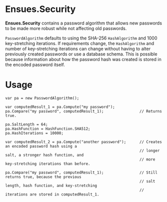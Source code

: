 Ensues.Security
===================

**Ensues.Security** contains a password algorithm that allows new passwords to be made more robust while not affecting old passwords.

`PasswordAlgorithm` defaults to using the SHA-256 `HashAlgorithm` and 1000 key-stretching iterations. If requirements change, the `HashAlgorithm` and number of key-stretching iterations can change without having to alter previously created passwords or use a database schema. This is possible because information about how the password hash was created is stored in the encoded password itself.

Usage
===================

    var pa = new PasswordAlgorithm();

    var computedResult_1 = pa.Compute("my password");
    pa.Compare("my password", computedResult_1);                // Returns true.

    pa.SaltLength = 64;
    pa.HashFunction = HashFunction.SHA512;
    pa.HashIterations = 10000;

    var computedResult_2 = pa.Compute("another password");      // Creates an encoded password hash using a
                                                                // longer salt, a stronger hash function, and
                                                                // more key-stretching iterations than before.

    pa.Compare("my password", computedResult_1);                // Still returns true, because the previous
                                                                // salt length, hash function, and key-stretching
                                                                // iterations are stored in computedResult_1.
